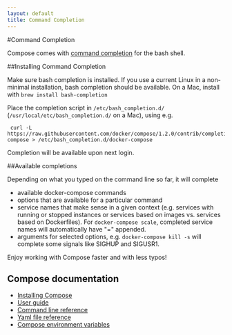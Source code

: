 ```yaml
---
layout: default
title: Command Completion
---
```


#Command Completion

Compose comes with [command completion](http://en.wikipedia.org/wiki/Command-line_completion)
for the bash shell.

##Installing Command Completion

Make sure bash completion is installed. If you use a current Linux in a non-minimal installation, bash completion should be available.
On a Mac, install with `brew install bash-completion`
 
Place the completion script in `/etc/bash_completion.d/` (`/usr/local/etc/bash_completion.d/` on a Mac), using e.g. 

     curl -L https://raw.githubusercontent.com/docker/compose/1.2.0/contrib/completion/bash/docker-compose > /etc/bash_completion.d/docker-compose
 
Completion will be available upon next login.

##Available completions

Depending on what you typed on the command line so far, it will complete

 - available docker-compose commands
 - options that are available for a particular command
 - service names that make sense in a given context (e.g. services with running or stopped instances or services based on images vs. services based on Dockerfiles). For `docker-compose scale`, completed service names will automatically have "=" appended.
 - arguments for selected options, e.g. `docker-compose kill -s` will complete some signals like SIGHUP and SIGUSR1.

Enjoy working with Compose faster and with less typos!

## Compose documentation

- [Installing Compose](install.md)
- [User guide](index.md)
- [Command line reference](cli.md)
- [Yaml file reference](yml.md)
- [Compose environment variables](env.md)
